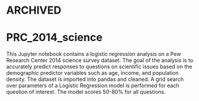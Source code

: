 # ARCHIVED

# PRC_2014_science
This Jupyter notebook contains a logistic regression analysis on a Pew Research Center 2014 science survey dataset. The goal of the analysis is to accurately predict responses to questions on scientific issues based on the demographic predictor variables such as age, income, and population density. The dataset is imported into pandas and cleaned. A grid search over parameters of a Logistic Regression model is performed for each question of interest. The model scores 50-80% for all questions.
